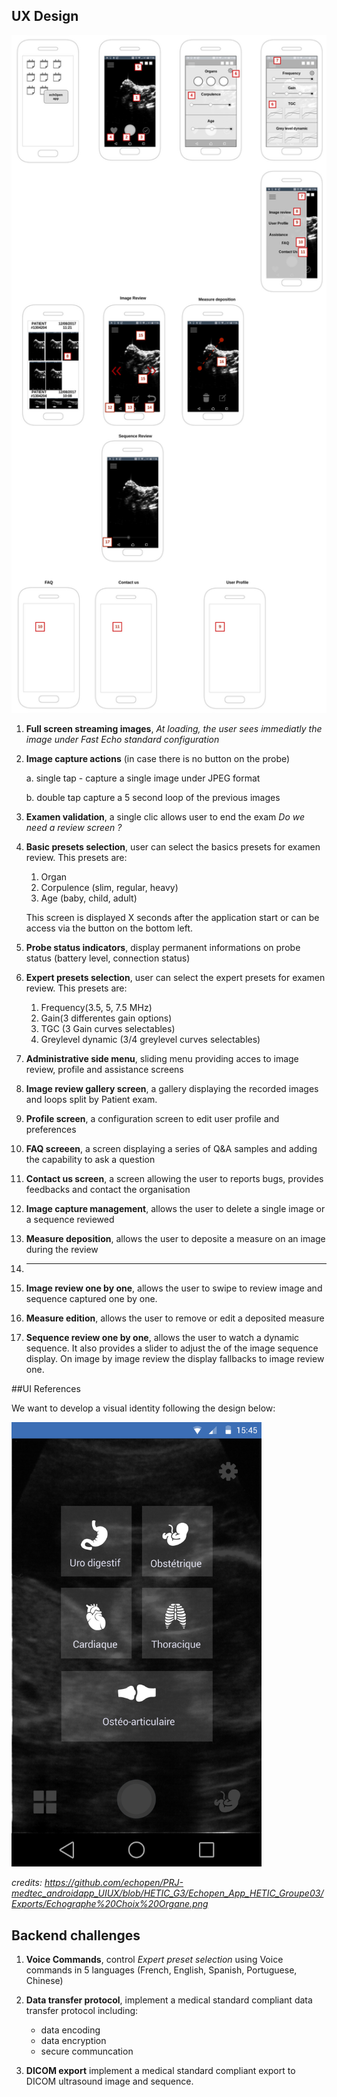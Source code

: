 ## UX Design

<img src="../../assets/echopenergonomy.jpg" width="800">

1. **Full screen streaming images**, *At loading, the user sees immediatly the image under Fast Echo standard configuration*

2. **Image capture actions** (in case  there is no button on the probe)

    a. single tap - capture a single image under JPEG format

    b. double tap capture a 5 second loop of the previous images

3. **Examen validation**, a single clic allows user to end the exam *Do we need a review screen ?*

4. **Basic presets selection**, user can select the basics presets for examen review. This presets are:
    1. Organ
    2. Corpulence (slim, regular, heavy)
    3. Age (baby, child, adult)

    This screen is displayed X seconds after the application start or can be access via the button on the bottom left.

5. **Probe status indicators**, display permanent informations on probe status (battery level, connection status)

6. **Expert presets selection**, user can select the expert presets for examen review. This presets are:
    1. Frequency(3.5, 5, 7.5 MHz)
    2. Gain(3 differentes gain options)
    3. TGC (3 Gain curves selectables)
    4. Greylevel dynamic (3/4 greylevel curves selectables)


7. **Administrative side menu**, sliding menu providing acces to image review, profile and assistance screens

8. **Image review gallery screen**, a gallery displaying the recorded images and loops split by Patient exam.

9. **Profile screen**, a configuration screen to edit user profile and preferences

10. **FAQ screeen**, a screen displaying a series of Q&A samples and adding the capability to ask a question

11. **Contact us screen**, a screen allowing the user to reports bugs, provides feedbacks and contact the organisation

12. **Image capture management**, allows the user to delete a single image or a sequence reviewed

13. **Measure deposition**, allows the user to deposite a measure on an image during the review

14. ---

15. **Image review one by one**, allows the user to swipe to review image and sequence captured one by one.

16. **Measure edition**, allows the user to remove or edit a deposited measure


15. **Sequence review one by one**, allows the user to watch a dynamic sequence. It also provides a slider to adjust the of the image sequence display. On image by image review the display fallbacks to image review one.

##UI References

We want to develop a visual identity following the design below:

<img src="../../assets/MobileAppUIReference.png" width="400">

*credits: https://github.com/echopen/PRJ-medtec_androidapp_UIUX/blob/HETIC_G3/Echopen_App_HETIC_Groupe03/Exports/Echographe%20Choix%20Organe.png*

## Backend challenges

1. **Voice Commands**, control *Expert preset selection* using Voice commands in 5 languages (French, English, Spanish, Portuguese, Chinese)

2. **Data transfer protocol**, implement a medical standard compliant data transfer protocol including:
    * data encoding
    * data encryption
    * secure communcation

3. **DICOM export** implement a medical standard compliant export to DICOM ultrasound image and sequence.

